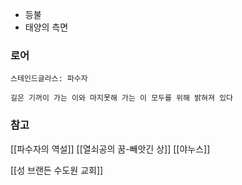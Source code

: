 * 등불
* 태양의 측면

### 로어

```
스테인드글라스: 파수자

길은 기꺼이 가는 이와 마지못해 가는 이 모두를 위해 밝혀져 있다
```


### 참고

[[파수자의 역설]]
[[열쇠공의 꿈-빼앗긴 상]]
[[야누스]]

[[성 브랜든 수도원 교회]]